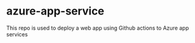# azure-app-service
This repo is used to deploy a web app using Github actions to Azure app services
